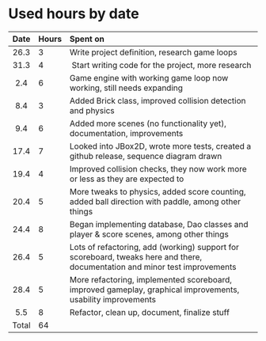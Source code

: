 # Used hours by date

|Date|Hours|Spent on|
|:-----:|:----|:-----|
|26.3| 3   | Write project definition, research game loops |
|31.3| 4   | Start writing code for the project, more research |
|2.4| 6   | Game engine with working game loop now working, still needs expanding |
|8.4| 3   | Added Brick class, improved collision detection and physics |
|9.4| 6   | Added more scenes (no functionality yet), documentation, improvements |
|17.4| 7  | Looked into JBox2D, wrote more tests, created a github release, sequence diagram drawn |
|19.4| 4  | Improved collision checks, they now work more or less as they are expected to |
|20.4| 5  | More tweaks to physics, added score counting, added ball direction with paddle, among other things |
|24.4| 8 | Began implementing database, Dao classes and player & score scenes, among other things |
|26.4| 5 | Lots of refactoring, add (working) support for scoreboard, tweaks here and there, documentation and minor test improvements |
|28.4| 5 | More refactoring, implemented scoreboard, improved gameplay, graphical improvements, usability improvements |
|5.5| 8 | Refactor, clean up, document, finalize stuff |
| Total | 64   | |
